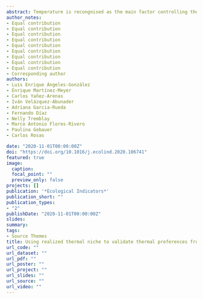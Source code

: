 ```yaml
---
abstract: Temperature is recongnised as the main factor controlling the species fitness and performance. Naturally, the thermal preferences (TP) of aquatic organisms obtained in controlled conditions have been used to relate physiological performance with field data since they are a good proxy to the fundamental niche. Literature suggests that dispersal capabilities, biological interactions, acclimatisation, adaptation, among others might play a role in species distribution; thus, in reality, species are usually occupying a realized thermal niche (RTN). Therefore, this study was designed to inquire into the following questions; Are the TP of tropical aquatic ectotherms found in laboratory conditions similar to their RTN? Can TP be validated with occurrences in the wild? To answer these questions, this study compared the TP obtained from previously published works with the RTN of the crabs Callinectes similis and C. sapidus, the fishes Centropomus undecimalis and Ocyurus chrysurus, the lobster Panulirus argus, and the octopus Octopus maya obtained from occurrences from 1693 documents. When RTN values were tested against the TPs obtained in laboratory, no significant differences were found for fish species (P > 0.05); in contrast, differences for the benthic invertebrates were reported (P < 0.05). At least two factors could have been affecting these results; differences in the average tolerances between geographically distinct populations (local adaptation) and the dispersal capabilities that might have been forcing a differ- entiation between populations If, as proposed, fishes can actively follow thermal optimum, their response to warming scenarios could be faster than benthic organisms. If our hypothesis is true, the uncertainty of climate change could be reduced when the local adaptation is taking into consideration.
author_notes: 
- Equal contribution
- Equal contribution
- Equal contribution
- Equal contribution
- Equal contribution
- Equal contribution
- Equal contribution
- Equal contribution
- Equal contribution
- Corresponding author
authors:
- Luis Enrique Ángeles-González
- Enrique Martínez-Meyer
- Carlos Yañez-Arenas
- Iván Velázquez-Abunader
- Adriana Garcia-Rueda
- Fernando Díaz
- Nelly Tremblay
- Marco Antonio Flores-Rivero
- Paulina Gebauer
- Carlos Rosas

date: "2020-11-01T00:00:00Z"
doi: "https://doi.org/10.1016/j.ecolind.2020.106741"
featured: true
image:
  caption: 
  focal_point: ""
  preview_only: false
projects: []
publication: '*Ecological Indicators*'
publication_short: ""
publication_types:
- "2"
publishDate: "2020-11-01T00:00:00Z"
slides:
summary:
tags:
- Source Themes
title: Using realized thermal niche to validate thermal preferences from laboratory studies. How do they stand?
url_code: ""
url_dataset: ""
url_pdf: ""
url_poster: ""
url_project: ""
url_slides: ""
url_source: ""
url_video: ""
---
```


